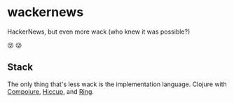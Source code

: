 # wackernews
HackerNews, but even more wack (who knew it was possible?)

:stuck_out_tongue_winking_eye:
:stuck_out_tongue_winking_eye:

## Stack
The only thing that's less wack is the implementation language.
Clojure with [Compojure](https://github.com/weavejester/compojure), [Hiccup](https://github.com/weavejester/hiccup), and [Ring](https://github.com/ring-clojure/ring).  

